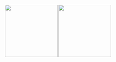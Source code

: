 <div align="center">
<img height = "170em" src="https://github-readme-stats.vercel.app/api?username=ana-developer-beatriz&count_private=true&show_icons=true"/>
<img height = "170em" src ="https://github-readme-stats.vercel.app/api/top-langs/?username=ana-developer-beatriz&layout=compact&langs_count=6"/>
</div>
